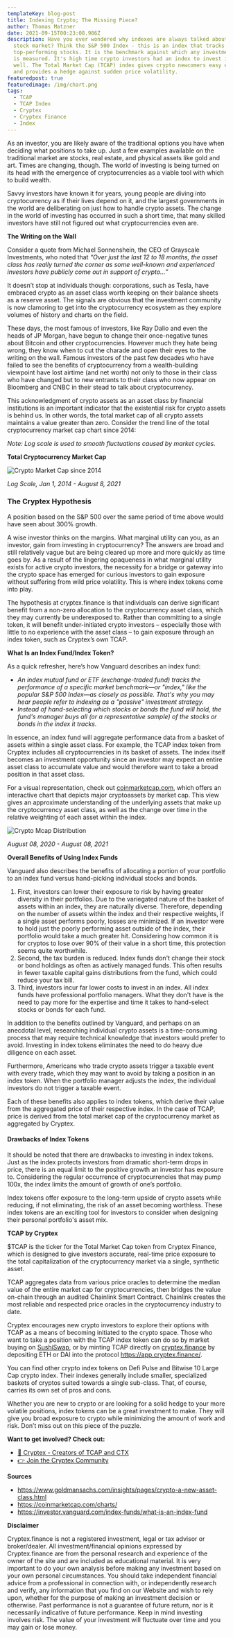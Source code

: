 ```yaml
---
templateKey: blog-post
title: Indexing Crypto; The Missing Piece?
author: Thomas Matzner
date: 2021-09-15T00:23:08.986Z
description: Have you ever wondered why indexes are always talked about in the
  stock market? Think the S&P 500 Index - this is an index that tracks 500
  top-performing stocks. It is the benchmark against which any investment firm
  is measured. It's high time crypto investors had an index to invest in as
  well. The Total Market Cap (TCAP) index gives crypto newcomers easy exposure,
  and provides a hedge against sudden price volatility.
featuredpost: true
featuredimage: /img/chart.png
tags:
  - TCAP
  - TCAP Index
  - Cryptex
  - Cryptex Finance
  - Index
---
```

As an investor, you are likely aware of the traditional options you have when deciding what positions to take up. Just a few examples available on the traditional market are stocks, real estate, and physical assets like gold and art. Times are changing, though. The world of investing is being turned on its head with the emergence of cryptocurrencies as a viable tool with which to build wealth.

Savvy investors have known it for years, young people are diving into cryptocurrency as if their lives depend on it, and the largest governments in the world are deliberating on just how to handle crypto assets. The change in the world of investing has occurred in such a short time, that many skilled investors have still not figured out what cryptocurrencies even are.

**The Writing on the Wall**

Consider a quote from Michael Sonnenshein, the CEO of Grayscale Investments, who noted that *“Over just the last 12 to 18 months, the asset class has really turned the corner as some well-known and experienced investors have publicly come out in support of crypto…”*

It doesn’t stop at individuals though: corporations, such as Tesla, have embraced crypto as an asset class worth keeping on their balance sheets as a reserve asset. The signals are obvious that the investment community is now clamoring to get into the cryptocurrency ecosystem as they explore volumes of history and charts on the field.

These days, the most famous of investors, like Ray Dalio and even the heads of JP Morgan, have begun to change their once-negative tunes about Bitcoin and other cryptocurrencies. However much they hate being wrong, they know when to cut the charade and open their eyes to the writing on the wall. Famous investors of the past few decades who have failed to see the benefits of cryptocurrency from a wealth-building viewpoint have lost airtime (and net worth) not only to those in their class who have changed but to new entrants to their class who now appear on Bloomberg and CNBC in their stead to talk about cryptocurrency.

This acknowledgment of crypto assets as an asset class by financial institutions is an important indicator that the existential risk for crypto assets is behind us. In other words, the total market cap of all crypto assets maintains a value greater than zero. Consider the trend line of the total cryptocurrency market cap chart since 2014:

*Note: Log scale is used to smooth fluctuations caused by market cycles.*

**Total Cryptocurrency Market Cap**

![](/img/chart.png "Crypto Market Cap since 2014")

*Log Scale, Jan 1, 2014 - August 8, 2021*

### The Cryptex Hypothesis

A position based on the S&P 500 over the same period of time above would have seen about 300% growth.

A wise investor thinks on the margins. What marginal utility can you, as an investor, gain from investing in cryptocurrency? The answers are broad and still relatively vague but are being cleared up more and more quickly as time goes by. As a result of the lingering opaqueness in what marginal utility exists for active crypto investors, the necessity for a bridge or gateway into the crypto space has emerged for curious investors to gain exposure without suffering from wild price volatility. This is where index tokens come into play.

The hypothesis at cryptex.finance is that individuals can derive significant benefit from a non-zero allocation to the cryptocurrency asset class, which they may currently be underexposed to. Rather than committing to a single token, it will benefit under-initiated crypto investors – especially those with little to no experience with the asset class – to gain exposure through an index token, such as Cryptex’s own TCAP.

**What Is an Index Fund/Index Token?**

As a quick refresher, here’s how Vanguard describes an index fund:

* *An index mutual fund or ETF (exchange-traded fund) tracks the performance of a specific market benchmark—or "index," like the popular S&P 500 Index—as closely as possible. That's why you may hear people refer to indexing as a "passive" investment strategy.*
* *Instead of hand-selecting which stocks or bonds the fund will hold, the fund's manager buys all (or a representative sample) of the stocks or bonds in the index it tracks.*

In essence, an index fund will aggregate performance data from a basket of assets within a single asset class. For example, the TCAP index token from Cryptex includes all cryptocurrencies in its basket of assets. The index itself becomes an investment opportunity since an investor may expect an entire asset class to accumulate value and would therefore want to take a broad position in that asset class.

For a visual representation, check out [coinmarketcap.com](http://coinmarketcap.com/), which offers an interactive chart that depicts major cryptoassets by market cap. This view gives an approximate understanding of the underlying assets that make up the cryptocurrency asset class, as well as the change over time in the relative weighting of each asset within the index.

![](/img/chart_-1-.png "Crypto Mcap Distribution")

*August 08, 2020 - August 08, 2021*

**Overall Benefits of Using Index Funds**

Vanguard also describes the benefits of allocating a portion of your portfolio to an index fund versus hand-picking individual stocks and bonds.

1. First, investors can lower their exposure to risk by having greater diversity in their portfolios. Due to the variegated nature of the basket of assets within an index, they are naturally diverse. Therefore, depending on the number of assets within the index and their respective weights, if a single asset performs poorly, losses are minimized. If an investor were to hold just the poorly performing asset outside of the index, their portfolio would take a much greater hit. Considering how common it is for cryptos to lose over 90% of their value in a short time, this protection seems quite worthwhile.
2. Second, the tax burden is reduced. Index funds don't change their stock or bond holdings as often as actively managed funds. This often results in fewer taxable capital gains distributions from the fund, which could reduce your tax bill.
3. Third, investors incur far lower costs to invest in an index. All index funds have professional portfolio managers. What they don't have is the need to pay more for the expertise and time it takes to hand-select stocks or bonds for each fund.

In addition to the benefits outlined by Vanguard, and perhaps on an anecdotal level, researching individual crypto assets is a time-consuming process that may require technical knowledge that investors would prefer to avoid. Investing in index tokens eliminates the need to do heavy due diligence on each asset.

Furthermore, Americans who trade crypto assets trigger a taxable event with every trade, which they may want to avoid by taking a position in an index token. When the portfolio manager adjusts the index, the individual investors do not trigger a taxable event.

Each of these benefits also applies to index tokens, which derive their value from the aggregated price of their respective index. In the case of TCAP, price is derived from the total market cap of the cryptocurrency market as aggregated by Cryptex.

#### Drawbacks of Index Tokens

It should be noted that there are drawbacks to investing in index tokens. Just as the index protects investors from dramatic short-term drops in price, there is an equal limit to the positive growth an investor has exposure to. Considering the regular occurrence of cryptocurrencies that may pump 100x, the index limits the amount of growth of one’s portfolio.

Index tokens offer exposure to the long-term upside of crypto assets while reducing, if not eliminating, the risk of an asset becoming worthless. These index tokens are an exciting tool for investors to consider when designing their personal portfolio's asset mix.

**TCAP by Cryptex**

$TCAP is the ticker for the Total Market Cap token from Cryptex Finance, which is designed to give investors accurate, real-time price exposure to the total capitalization of the cryptocurrency market via a single, synthetic asset.

TCAP aggregates data from various price oracles to determine the median value of the entire market cap for cryptocurrencies, then bridges the value on-chain through an audited Chainlink Smart Contract. Chainlink creates the most reliable and respected price oracles in the cryptocurrency industry to date.

Cryptex encourages new crypto investors to explore their options with TCAP as a means of becoming initiated to the crypto space. Those who want to take a position with the TCAP index token can do so by market buying on [SushiSwap](https://www.notion.so/sushi.com), or by minting TCAP directly on [cryptex.finance](https://www.notion.so/cryptex.finance) by depositing ETH or DAI into the protocol [](https://app.cryptex.finance/)<https://app.cryptex.finance/>.

You can find other crypto index tokens on Defi Pulse and Bitwise 10 Large Cap crypto index. Their indexes generally include smaller, specialized baskets of cryptos suited towards a single sub-class. That, of course, carries its own set of pros and cons.

Whether you are new to crypto or are looking for a solid hedge to your more volatile positions, index tokens can be a great investment to make. They will give you broad exposure to crypto while minimizing the amount of work and risk. Don’t miss out on this piece of the puzzle.

**Want to get involved? Check out:**

* [👥 Cryptex - Creators of TCAP and CTX](https://cryptex.finance/)
* [👉 Join the Cryptex Community](https://cryptex.finance/#community)

**Sources**

* [](https://www.goldmansachs.com/insights/pages/crypto-a-new-asset-class.html)<https://www.goldmansachs.com/insights/pages/crypto-a-new-asset-class.html>
* [](https://coinmarketcap.com/charts/)<https://coinmarketcap.com/charts/>
* [](https://investor.vanguard.com/index-funds/what-is-an-index-fund)<https://investor.vanguard.com/index-funds/what-is-an-index-fund>

**Disclaimer**

Cryptex.finance is not a registered investment, legal or tax advisor or broker/dealer. All investment/financial opinions expressed by Cryptex.finance are from the personal research and experience of the owner of the site and are included as educational material. It is very important to do your own analysis before making any investment based on your own personal circumstances. You should take independent financial advice from a professional in connection with, or independently research and verify, any information that you find on our Website and wish to rely upon, whether for the purpose of making an investment decision or otherwise. Past performance is not a guarantee of future return, nor is it necessarily indicative of future performance. Keep in mind investing involves risk. The value of your investment will fluctuate over time and you may gain or lose money.